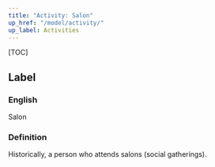 ```yaml
---
title: "Activity: Salon"
up_href: "/model/activity/"
up_label: Activities
---
```


[TOC]

## Label

### English
Salon



### Definition 
Historically, a person who attends salons (social gatherings).